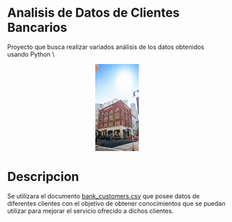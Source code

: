 # Analisis de Datos de Clientes Bancarios
Proyecto que busca realizar variados análisis de los datos obtenidos usando Python \
<div align="center">
    <picture>
        <img alt="alt" src="Fotos/image.png" width="100" height="200">
    </picture>
</div>

# Descripcion
Se utilizara el documento [bank_customers.csv](Datos/bank_customers.csv) que posee datos de diferentes clientes con el objetivo de obtener conocimientos que se puedan utilizar para mejorar el servicio ofrecido a dichos clientes.